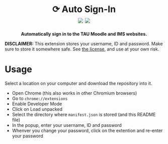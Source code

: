 <h1 align="center">
    ⟳ Auto Sign-In
    <br />
    <img src="https://img.shields.io/badge/license-MIT-blue.svg">
    <img src="https://img.shields.io/badge/PRs-welcome-brightgreen.svg">
</h1>

<p align="center">
    <b>Automatically sign in to the TAU Moodle and IMS websites.</b>
</p>

**DISCLAIMER:** This extension stores your username, ID and password. Make sure to store it somewhere safe. See [the license](./LICENSE.md), and use at your own risk.

# Usage

Select a location on your computer and download the repository into it.

-   Open Chrome (this also works in other Chromium browsers)
-   Go to `chrome://extensions`
-   Enable Developer Mode
-   Click on Load unpacked
-   Select the directory where `manifest.json` is stored (and this README file)
-   In the popup, enter your username, ID and password
-   Whenver you change your password, click on the extention and re-enter your password
